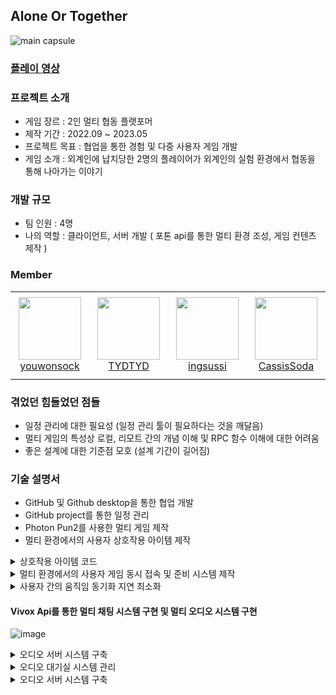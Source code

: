 ## Alone Or Together
![main capsule](https://github.com/TYDTYD/Alone_Or_Together_ver2/assets/48386074/011e6aa9-5e00-4a85-8a09-e9592388c956)

### [플레이 영상](https://youtu.be/Okd6aUe-2yk)

### 프로젝트 소개
- 게임 장르 : 2인 멀티 협동 플랫포머
- 제작 기간 : 2022.09 ~ 2023.05
- 프로젝트 목표 : 협업을 통한 경험 및 다중 사용자 게임 개발
- 게임 소개 : 외계인에 납치당한 2명의 플레이어가 외계인의 실험 환경에서 협동을 통해 나아가는 이야기

### 개발 규모
- 팀 인원 : 4명
- 나의 역할 : 클라이언트, 서버 개발 ( 포톤 api를 통한 멀티 환경 조성, 게임 컨텐츠 제작 )
### Member
<table>
    <tr height="140px">
        <td align="center" width="130px">
            <a href="https://github.com/youwonsock"><img height="100px" width="100px" src="https://avatars.githubusercontent.com/u/46276141?v=4"/></a>
            <br />
            <a href="https://github.com/youwonsock">youwonsock</a>
        </td>
        <td align="center" width="130px">
            <a href="https://github.com/TYDTYD"><img height="100px" width="100px" src="https://avatars.githubusercontent.com/u/48386074?v=4"/></a>
            <br />
            <a href="https://github.com/TYDTYD">TYDTYD</a>
        </td>
        <td align="center" width="130px">
            <a href="https://github.com/ingsussi"><img height="100px" width="100px" src="https://avatars.githubusercontent.com/u/79362735?v=4"/></a>
            <br />
            <a href="https://github.com/ingsussi">ingsussi</a>
        </td>
        <td align="center" width="130px">
            <a href="https://github.com/CassisSoda"><img height="100px" width="100px" src="https://avatars.githubusercontent.com/u/97022429?v=4"/></a>
            <br />
            <a href="https://github.com/CassisSoda">CassisSoda</a>
        </td>
</table>

### 겪었던 힘들었던 점들
- 일정 관리에 대한 필요성 (일정 관리 툴이 필요하다는 것을 깨달음)
- 멀티 게임의 특성상 로컬, 리모트 간의 개념 이해 및 RPC 함수 이해에 대한 어려움
- 좋은 설계에 대한 기준점 모호 (설계 기간이 길어짐)
### 기술 설명서
- GitHub 및 Github desktop을 통한 협업 개발
- GitHub project를 통한 일정 관리
- Photon Pun2를 사용한 멀티 게임 제작
- 멀티 환경에서의 사용자 상호작용 아이템 제작

<details>
  <summary>
    상호작용 아이템 코드
  </summary>
<pre>
  <code>
    void playerFind()
    {
        index = GameObject.FindGameObjectsWithTag("Player");
        if (PhotonNetwork.IsMasterClient)
        {
            photonView.RPC("playerIndex", RpcTarget.All, index[0].GetPhotonView().ViewID, index[1].GetPhotonView().ViewID);
        }
    }
    [PunRPC]
    void playerIndex(int view1, int view2)
    {
        player1 = PhotonView.Find(view1).gameObject;
        player2 = PhotonView.Find(view2).gameObject;
    }
    private void OnTriggerEnter(Collider other)
    {
        if (other.CompareTag("Player") && other.gameObject.GetPhotonView().IsMine)
        {
            AudioManager.Instance.AddSfxSoundData(SFXClip.PosChangeItem, false, transform.position);
            Vector3 pos1 = player1.transform.position;
            Vector3 pos2 = player2.transform.position;
            photonView.RPC("SwitchPlayerPositions", RpcTarget.AllViaServer, pos1, pos2);
        }
    }
    [PunRPC]
    void SwitchPlayerPositions(Vector3 pos1, Vector3 pos2)
    {
        player1.transform.position = pos2;
        player2.transform.position = pos1;

        if(PhotonNetwork.IsMasterClient)
            PhotonNetwork.Destroy(gameObject);
    }
  </code>
</pre>  
</details>
<details>
  <summary>
    멀티 환경에서의 사용자 게임 동시 접속 및 준비 시스템 제작
  </summary>
<pre>
  <code>
    void Start()
    {
        Hashtable props = new Hashtable
        {
            {"IsPlayerReady", false}
        };
        PhotonNetwork.LocalPlayer.SetCustomProperties(props);
        ReadyGameButton.SetActive(!PhotonNetwork.IsMasterClient);
    }
    void UpdateWork()
    {
        // 레디 체크 함수를 통한 스타트 버튼 활성화/비활성화
        StartGameButton.interactable = CheckPlayersReady();
    }
    // 방을 떠나는 함수
    public void OnLeaveGameButtonClicked()
    {
        if (PhotonNetwork.IsMasterClient && PhotonNetwork.PlayerList.Length > 1)
        {
            PhotonNetwork.SetMasterClient(PhotonNetwork.PlayerList[1]);
        }
        PhotonNetwork.LeaveRoom();
        VivoxManager.Instance.vivox.channelSession.Disconnect();
        if(VivoxManager.Instance.vivox.channelId != null)
            VivoxManager.Instance.vivox.loginSession.DeleteChannelSession(VivoxManager.Instance.vivox.channelId);
    }
    // 레디 버튼 클릭 함수
    public void OnReadyGameButtonClicked()
    {
        if (PhotonNetwork.IsMasterClient)
        {
            return;
        }
        else
        {
            if (IsReady)
            {
                IsReady = false;
                PhotonNetwork.LocalPlayer.SetCustomProperties(new Hashtable() { { "IsPlayerReady", false } });
                ReadyGameButton.GetComponent<Image>().color = Color.white;
            }
            else
            {
                IsReady = true;
                PhotonNetwork.LocalPlayer.SetCustomProperties(new Hashtable() { { "IsPlayerReady", true } });
                ReadyGameButton.GetComponent<Image>().color = Color.red;
            }
        }
    }
    // 레디 상태 체크 함수
    private bool CheckPlayersReady()
    {
        if (!PhotonNetwork.IsMasterClient)
        {
            return false;
        }
        for(int i=1; i<=PhotonNetwork.PlayerList.Length-1; i++)
        {
            object isPlayerReady;
            
            if (PhotonNetwork.PlayerList[i].CustomProperties.TryGetValue("IsPlayerReady", out isPlayerReady))
            {
                if ((bool)isPlayerReady)
                    return true;
            }
            else
                return false;
        }
        return false;
    }
  </code>
</pre>
</details>
<details>
  <summary>
    사용자 간의 움직임 동기화 지연 최소화
  </summary>
<pre>
  <code>
    private void WalkAndSprint(P_Input input, bool TPV = true)
    {
        float lastFrameSec = Time.deltaTime;

        currentSpeed = new Vector3(rigid.velocity.x, 0, rigid.velocity.z).magnitude;
        inputMagnitude = input.Move.magnitude;

        maxSpeed = input.Sprint ? sprintSpeed : walkSpeed;
        maxSpeed = input.Move == Vector2.zero ? 0 : maxSpeed;

        _animationBlend = Mathf.Lerp(_animationBlend, maxSpeed, lastFrameSec * speedChangeRate);
        _animationBlend = _animationBlend < 0.01f ? 0 : _animationBlend;

        // 이동 속도 설정
        if (currentSpeed < maxSpeed - 0.1f || currentSpeed > maxSpeed + 0.1f)
        {
            // creates curved result rather than a linear one giving a more organic speed change
            // note T in Lerp is clamped, so we don't need to clamp our speed
            moveSpeed = Mathf.Lerp(currentSpeed, maxSpeed * inputMagnitude,
                lastFrameSec*speedChangeRate);

            // round speed to 3 decimal places
            moveSpeed = Mathf.Round(moveSpeed * 1000f) / 1000f;
        }
        else
            moveSpeed = maxSpeed;

        // 회전 설정
        rotation = Mathf.Atan2(input.Move.x, input.Move.y) * Mathf.Rad2Deg + Camera.main.transform.eulerAngles.y;
        if(TPV && input.Move != Vector2.zero)
            rigid.rotation = Quaternion.Euler(0.0f,Mathf.SmoothDampAngle(transform.eulerAngles.y, rotation, ref _rotationVelocity, RotationSmoothTime), 0.0f);

        rigid.MovePosition(transform.position + (Quaternion.Euler(0.0f, rotation, 0.0f) * Vector3.forward).normalized * (moveSpeed * lastFrameSec));

        animator.SetFloat(GameManager.animIDSpeed, _animationBlend);
        animator.SetFloat(GameManager.animIDMotionSpeed, inputMagnitude);
    }
  </code>
</pre>
</details>

#### Vivox Api를 통한 멀티 채팅 시스템 구현 및 멀티 오디오 시스템 구현

![image](https://github.com/TYDTYD/Alone_Or_Together_ver2/assets/48386074/8b082265-51b0-4f2f-9dc0-7b5f4cde3cd1)

<details>
  <summary>
    오디오 서버 시스템 구축
  </summary>
<pre>
  <code>
    public class VivoxManager : Singleton<VivoxManager>
{
    public class Vivox
    {
        public Client client;

        public Uri server = new Uri("https://unity.vivox.com/appconfig/14568-vivox-97738-udash");
        public string issuer = "14568-vivox-97738-udash";
        public string domain = "mtu1xp.vivox.com";
        public string tokenKey = "CImCDdxDROuGjMggtuFpGyKuwYZuOP0a";
        public TimeSpan timeSpan = TimeSpan.FromSeconds(90);

        public ILoginSession loginSession;
        public IChannelSession channelSession;
        public ChannelId channelId;
    }
    ChatManager input;
    public Vivox vivox = new Vivox();
    public bool isLogin = false;
    async void Awake()
    {
        try
        {
            await UnityServices.InitializeAsync();
        }
        catch (Exception e)
        {
            Debug.LogException(e);
        }
        vivox.client = new Client();
        vivox.client.Uninitialize();
        vivox.client.Initialize();
    }

    private void OnApplicationQuit()
    {
        vivox.client.Uninitialize();
    }

    public void UserCallbacks(bool bind, IChannelSession session)
    {
        if (bind)
        {
            vivox.channelSession.Participants.AfterKeyAdded += AddUser;
            vivox.channelSession.Participants.BeforeKeyRemoved += LeaveUser;
        }
        else
        {
            vivox.channelSession.Participants.AfterKeyAdded -= AddUser;
            vivox.channelSession.Participants.BeforeKeyRemoved -= LeaveUser;
        }
    }

    public void AddUser(object sender, KeyEventArg<string> userData)
    {
        var temp = (VivoxUnity.IReadOnlyDictionary<string, IParticipant>)sender;

        IParticipant user = temp[userData.Key];
    }

    public void LeaveUser(object sender, KeyEventArg<string> userData)
    {
        var temp = (VivoxUnity.IReadOnlyDictionary<string, IParticipant>)sender;

        IParticipant user = temp[userData.Key];
    }

    public void Login(string name)
    {
        AccountId accountId = new AccountId(vivox.issuer, name, vivox.domain);
        vivox.loginSession = vivox.client.GetLoginSession(accountId);
        vivox.loginSession.BeginLogin(vivox.server, vivox.loginSession.GetLoginToken(vivox.tokenKey, vivox.timeSpan),
            callback =>
            {
                try
                {
                    vivox.loginSession.EndLogin(callback);
                    isLogin = true;
                    Debug.Log("로그인 완료");
                }
                catch (Exception e)
                {
                    Console.WriteLine(e);
                    Debug.Log("로그인 실패");
                }
            });
    }

    public void JoinChannel(string channelName, ChannelType channelType)
    {
        vivox.channelId = new ChannelId(vivox.issuer, channelName, vivox.domain, channelType);
        vivox.channelSession = vivox.loginSession.GetChannelSession(vivox.channelId);
        UserCallbacks(true, vivox.channelSession);
        ChannelCallbacks(true, vivox.channelSession);
        vivox.channelSession.BeginConnect(true, true, true, vivox.channelSession.GetConnectToken(vivox.tokenKey, vivox.timeSpan),
            callback =>
            {
                try
                {
                    vivox.channelSession.EndConnect(callback);
                    Debug.Log("채널 접속 완료");
                }
                catch (Exception e)
                {
                    Console.WriteLine(e);
                }
            });
        
    }

    public void LeaveChannel()
    {
        UserCallbacks(false, vivox.channelSession);
        ChannelCallbacks(false, vivox.channelSession);
        vivox.channelSession.Disconnect();
    }

    public void ChannelCallbacks(bool bind,IChannelSession session)
    {
        if (bind)
        {
            session.MessageLog.AfterItemAdded += ReceiveMessage;
        }
        else
        {
            session.MessageLog.AfterItemAdded -= ReceiveMessage;
        }
    }

    public void SendMsg(string str)
    {
        vivox.channelSession.BeginSendText(str, callback =>
        {
             try
             {
                 vivox.channelSession.EndSendText(callback);
             }
             catch (Exception e)
             {
                 Console.WriteLine(e);
                 throw;

             }
        });
    }

    public void ReceiveMessage(object sender, QueueItemAddedEventArgs<IChannelTextMessage> queueItemAddedEventArgs){
        var message= queueItemAddedEventArgs.Value.Message;
        input = GameObject.FindGameObjectWithTag("ChatInput").GetComponent<ChatManager>();
        input.InputChat(message);
    }
}
  </code>
</pre>
</details>

<details>
  <summary>
    오디오 대기실 시스템 관리
  </summary>
<pre>
  <code>
      public class VoiceManager : MonoBehaviourPunCallbacks
{
    public int index;
    public bool isMute, OtherMute;
    int Volume, OtherVolume;
    [SerializeField] GameObject[] Profile = new GameObject[2];
    [SerializeField] Button[] Profile_Btn = new Button[2];
    [SerializeField] Image[] Profile_Img = new Image[2];
    [SerializeField] Text[] Profile_Text = new Text[2];
    public Sprite Other, Mine, mute, sound;

    // Start is called before the first frame update
    void Start()
    {
        isMute = VivoxManager.Instance.vivox.client.AudioInputDevices.Muted;
        OtherMute = VivoxManager.Instance.vivox.client.AudioOutputDevices.Muted;
        Volume = VivoxManager.Instance.vivox.client.AudioInputDevices.VolumeAdjustment;
        OtherVolume = VivoxManager.Instance.vivox.client.AudioOutputDevices.VolumeAdjustment;

        Mine = sound;
        Other = sound;
        
        MasterCheckInit();
    }

    void MasterCheckInit()
    {
        if (PhotonNetwork.InRoom)
        {
            for (int i = 0; i < 2; i++)
            {
                Profile_Btn[i].onClick.RemoveAllListeners();
                if (i < PhotonNetwork.PlayerList.Length)
                {
                    Profile[i].SetActive(true);
                    Profile_Text[i].text = PhotonNetwork.PlayerList[i].NickName;
                    if (PhotonNetwork.PlayerList[i].IsLocal)
                    {
                        Profile_Img[i].sprite = sound;
                        Profile_Btn[i].onClick.AddListener(MuteClicked);
                    }
                    else
                    {
                        Profile_Img[i].sprite = sound;
                        Profile_Btn[i].onClick.AddListener(OtherMuteClicked);
                    }
                }
                else
                    Profile[i].SetActive(false);
            }
        }
    }

    void MasterCheck()
    {
        if (PhotonNetwork.InRoom)
        {
            for (int i = 0; i < 2; i++)
            {
                Profile_Btn[i].onClick.RemoveAllListeners();
                if (i < PhotonNetwork.PlayerList.Length)
                {
                    Profile[i].SetActive(true);
                    Profile_Text[i].text = PhotonNetwork.PlayerList[i].NickName;
                    if (PhotonNetwork.PlayerList[i].IsLocal)
                    {
                        Profile_Img[i].sprite = Mine;
                        Profile_Btn[i].onClick.AddListener(MuteClicked);
                    }
                    else
                    {
                        Profile_Img[i].sprite = Other;
                        Profile_Btn[i].onClick.AddListener(OtherMuteClicked);
                    }
                }
                else
                    Profile[i].SetActive(false);
            }
        }
    }

    public override void OnPlayerEnteredRoom(Photon.Realtime.Player newPlayer)
    {
        base.OnPlayerEnteredRoom(newPlayer);
        MasterCheck();
    }

    public override void OnPlayerLeftRoom(Photon.Realtime.Player otherPlayer)
    {
        base.OnPlayerLeftRoom(otherPlayer);
        MasterCheck();
    }

    void MuteClicked()
    {
        VivoxManager.Instance.vivox.client.AudioInputDevices.Muted = !isMute;
        isMute = !isMute;
        if (isMute)
            Mine = mute;
        else
            Mine = sound;
        for (int i = 0; i < 2; i++)
        {
            if (i < PhotonNetwork.PlayerList.Length)
            {
                if (PhotonNetwork.PlayerList[i].IsLocal)
                    Profile_Img[i].sprite = Mine;
            }
        }
    }

    void OtherMuteClicked()
    {
        VivoxManager.Instance.vivox.client.AudioOutputDevices.Muted = !OtherMute;
        OtherMute = !OtherMute;
        if (OtherMute)
            Other = mute;
        else
            Other = sound;
        for (int i = 0; i < 2; i++)
        {
            if (i < PhotonNetwork.PlayerList.Length)
            {
                if (!PhotonNetwork.PlayerList[i].IsLocal)
                    Profile_Img[i].sprite = Other;
            }
        }
    }
}
  </code>
</pre>
</details>

<details>
  <summary>
    오디오 서버 시스템 구축
  </summary>
<pre>
  <code>
      public class VivoxManager : Singleton<VivoxManager>
{
    public class Vivox
    {
        public Client client;
        public TimeSpan timeSpan = TimeSpan.FromSeconds(90);

        public ILoginSession loginSession;
        public IChannelSession channelSession;
        public ChannelId channelId;
    }
    ChatManager input;
    public Vivox vivox = new Vivox();
    public bool isLogin = false;
    async void Awake()
    {
        try
        {
            await UnityServices.InitializeAsync();
        }
        catch (Exception e)
        {
            Debug.LogException(e);
        }
        vivox.client = new Client();
        vivox.client.Uninitialize();
        vivox.client.Initialize();
    }

    private void OnApplicationQuit()
    {
        vivox.client.Uninitialize();
    }

    public void UserCallbacks(bool bind, IChannelSession session)
    {
        if (bind)
        {
            vivox.channelSession.Participants.AfterKeyAdded += AddUser;
            vivox.channelSession.Participants.BeforeKeyRemoved += LeaveUser;
        }
        else
        {
            vivox.channelSession.Participants.AfterKeyAdded -= AddUser;
            vivox.channelSession.Participants.BeforeKeyRemoved -= LeaveUser;
        }
    }

    public void AddUser(object sender, KeyEventArg<string> userData)
    {
        var temp = (VivoxUnity.IReadOnlyDictionary<string, IParticipant>)sender;

        IParticipant user = temp[userData.Key];
    }

    public void LeaveUser(object sender, KeyEventArg<string> userData)
    {
        var temp = (VivoxUnity.IReadOnlyDictionary<string, IParticipant>)sender;

        IParticipant user = temp[userData.Key];
    }

    public void Login(string name)
    {
        AccountId accountId = new AccountId(vivox.issuer, name, vivox.domain);
        vivox.loginSession = vivox.client.GetLoginSession(accountId);
        vivox.loginSession.BeginLogin(vivox.server, vivox.loginSession.GetLoginToken(vivox.tokenKey, vivox.timeSpan),
            callback =>
            {
                try
                {
                    vivox.loginSession.EndLogin(callback);
                    isLogin = true;
                    Debug.Log("로그인 완료");
                }
                catch (Exception e)
                {
                    Console.WriteLine(e);
                    Debug.Log("로그인 실패");
                }
            });
    }

    public void JoinChannel(string channelName, ChannelType channelType)
    {
        vivox.channelId = new ChannelId(vivox.issuer, channelName, vivox.domain, channelType);
        vivox.channelSession = vivox.loginSession.GetChannelSession(vivox.channelId);
        UserCallbacks(true, vivox.channelSession);
        ChannelCallbacks(true, vivox.channelSession);
        vivox.channelSession.BeginConnect(true, true, true, vivox.channelSession.GetConnectToken(vivox.tokenKey, vivox.timeSpan),
            callback =>
            {
                try
                {
                    vivox.channelSession.EndConnect(callback);
                    Debug.Log("채널 접속 완료");
                }
                catch (Exception e)
                {
                    Console.WriteLine(e);
                }
            });
        
    }

    public void LeaveChannel()
    {
        UserCallbacks(false, vivox.channelSession);
        ChannelCallbacks(false, vivox.channelSession);
        vivox.channelSession.Disconnect();
    }

    public void ChannelCallbacks(bool bind,IChannelSession session)
    {
        if (bind)
        {
            session.MessageLog.AfterItemAdded += ReceiveMessage;
        }
        else
        {
            session.MessageLog.AfterItemAdded -= ReceiveMessage;
        }
    }

    public void SendMsg(string str)
    {
        vivox.channelSession.BeginSendText(str, callback =>
        {
             try
             {
                 vivox.channelSession.EndSendText(callback);
             }
             catch (Exception e)
             {
                 Console.WriteLine(e);
                 throw;

             }
        });
    }

    public void ReceiveMessage(object sender, QueueItemAddedEventArgs<IChannelTextMessage> queueItemAddedEventArgs){
        var message= queueItemAddedEventArgs.Value.Message;
        input = GameObject.FindGameObjectWithTag("ChatInput").GetComponent<ChatManager>();
        input.InputChat(message);
    }
}
  </code>
</pre>
</details>

